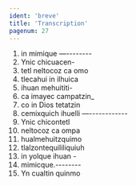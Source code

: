 ```yaml
---
ident: 'breve'
title: 'Transcription'
pagenum: 27
---
```

1.  in mimique —--------
2.  Ynic chicuacen-
3.  tetl neltocoz ca omo
4.  tlecahui in ilhuica
5.  ihuan mehuititi-
6.  ca imayec campatzin_
7.  co in Dios tetatzin
8.  cemixquich ihuelli
  —------------
9.  Ynic chicontetl
10.  neltocoz ca ompa
11.  hualmehuitzquimo
12.  tlalzontequililiquiuh
13.  in yolque ihuan -
14.  mimicque.--------
15.  Yn cualtin quinmo
